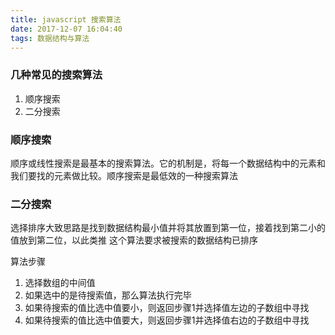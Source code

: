 ```yaml
---
title: javascript 搜索算法
date: 2017-12-07 16:04:40
tags: 数据结构与算法
---
```

### 几种常见的搜索算法
1. 顺序搜索
2. 二分搜索

### 顺序搜索
顺序或线性搜索是最基本的搜索算法。它的机制是，将每一个数据结构中的元素和我们要找的元素做比较。顺序搜索是最低效的一种搜索算法

### 二分搜索
选择排序大致思路是找到数据结构最小值并将其放置到第一位，接着找到第二小的值放到第二位，以此类推
这个算法要求被搜索的数据结构已排序

  算法步骤
  1. 选择数组的中间值
  2. 如果选中的是待搜索值，那么算法执行完毕
  3. 如果待搜索的值比选中值要小，则返回步骤1并选择值左边的子数组中寻找
  4. 如果待搜索的值比选中值要大，则返回步骤1并选择值右边的子数组中寻找

